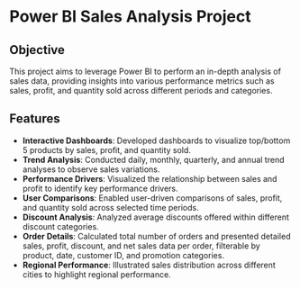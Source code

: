 # Power BI Sales Analysis Project

## Objective
This project aims to leverage Power BI to perform an in-depth analysis of sales data, providing insights into various performance metrics such as sales, profit, and quantity sold across different periods and categories.

## Features
- **Interactive Dashboards**: Developed dashboards to visualize top/bottom 5 products by sales, profit, and quantity sold.
- **Trend Analysis**: Conducted daily, monthly, quarterly, and annual trend analyses to observe sales variations.
- **Performance Drivers**: Visualized the relationship between sales and profit to identify key performance drivers.
- **User Comparisons**: Enabled user-driven comparisons of sales, profit, and quantity sold across selected time periods.
- **Discount Analysis**: Analyzed average discounts offered within different discount categories.
- **Order Details**: Calculated total number of orders and presented detailed sales, profit, discount, and net sales data per order, filterable by product, date, customer ID, and promotion categories.
- **Regional Performance**: Illustrated sales distribution across different cities to highlight regional performance.



